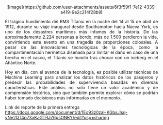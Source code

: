 <p align="center">
![image](https://github.com/user-attachments/assets/6f3f59f1-7e12-4339-a419-9e2c214f28b8)
</p>

<p align="justify">  
El trágico hundimiento del RMS Titanic en la noche del 14 al 15 de abril de 1912, durante su viaje inaugural desde Southampton hacia Nueva York, es uno de los desastres marítimos más infames de la historia. De las aproximadamente 2.224 personas a bordo, más de 1.500 perdieron la vida, convirtiendo este evento en una tragedia de proporciones colosales. A pesar de las innovaciones tecnológicas de la época, como la compartimentación hermética diseñada para limitar el daño en caso de una brecha en el casco, el Titanic se hundió tras chocar con un iceberg en el Atlántico Norte.
</p>
<p align="justify">
Hoy en día, con el avance de la tecnología, es posible utilizar técnicas de Machine Learning para analizar los datos históricos de los pasajeros y predecir las probabilidades 
de supervivencia basadas en diversas características. Este análisis no solo tiene un valor académico y de comprensión histórica, sino que también permite explorar cómo se podrían
haber tomado decisiones más informadas en el momento.
</p>

Link de reporte de la primera entrega
https://docs.google.com/document/d/1Eo93z0zaHKGbxJlsq-vNe2QT4p7XxKaGTRJZ6psONBY/edit?usp=sharing 
